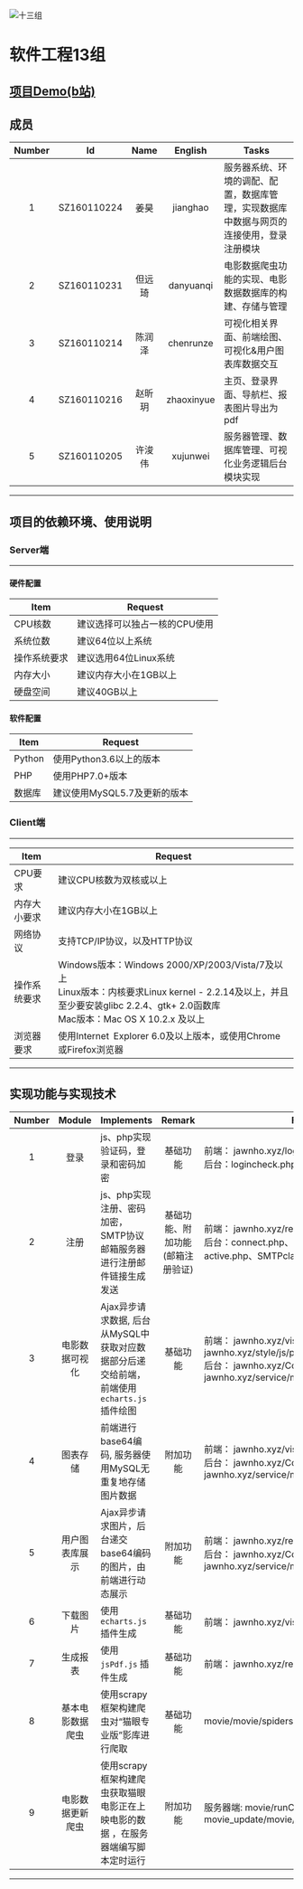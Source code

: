![十三组](https://timgsa.baidu.com/timg?image&quality=80&size=b9999_10000&sec=1540476601004&di=1836db18b117c2fada5324c06d62d2de&imgtype=0&src=http%3A%2F%2Fp8.qhimg.com%2Fdmsmty%2F350_200_%2Ft01b59f3c80d947c82d.jpg)  

# 软件工程13组

## [项目Demo(b站)](https://www.bilibili.com/video/av38423220)

## 成员

|Number| Id | Name | English | Tasks |
| :-: | :-: | :-: | :-: | - |
| 1 | SZ160110224 | 姜昊 | jianghao | 服务器系统、环境的调配、配置，数据库管理，实现数据库中数据与网页的连接使用，登录注册模块 |
| 2 | SZ160110231 | 但远琦 | danyuanqi | 电影数据爬虫功能的实现、电影数据数据库的构建、存储与管理|
| 3 | SZ160110214 | 陈润泽 | chenrunze | 可视化相关界面、前端绘图、可视化&用户图表库数据交互 |
| 4 | SZ160110216 | 赵昕玥 | zhaoxinyue | 主页、登录界面、导航栏、报表图片导出为pdf |
| 5 | SZ160110205 | 许浚伟 | xujunwei | 服务器管理、数据库管理、可视化业务逻辑后台模块实现 |
- - -

## 项目的依赖环境、使用说明
### Server端
- - -
#### 硬件配置
|Item| Request |
| - | - |
| CPU核数 | 建议选择可以独占一核的CPU使用 |
| 系统位数 | 建议64位以上系统 |
| 操作系统要求 | 建议选用64位Linux系统 |
| 内存大小 | 建议内存大小在1GB以上 |
| 硬盘空间 | 建议40GB以上 |

#### 软件配置
|Item| Request |
| - | - |
| Python | 使用Python3.6以上的版本 |
| PHP | 使用PHP7.0+版本 |
| 数据库 | 建议使用MySQL5.7及更新的版本 |


### Client端
- - -
|Item| Request |
| - | - |
| CPU要求 | 建议CPU核数为双核或以上 |
| 内存大小要求 | 建议内存大小在1GB以上 |
| 网络协议 | 支持TCP/IP协议，以及HTTP协议 |
| 操作系统要求 | Windows版本：Windows 2000/XP/2003/Vista/7及以上 </br> Linux版本：内核要求Linux kernel - 2.2.14及以上，并且至少要安装glibc 2.2.4、gtk+ 2.0函数库 </br> Mac版本：Mac OS X 10.2.x 及以上
| 浏览器要求 | 使用Internet Explorer 6.0及以上版本，或使用Chrome或Firefox浏览器 |
- - -

## 实现功能与实现技术

|Number| Module | Implements | Remark | Files
| :-: | :-: | - | :-: | - |
| 1 | 登录 | js、php实现验证码，登录和密码加密 | 基础功能 | 前端： jawnho.xyz/log.html  </br>后台：logincheck.php、picture.php | 
| 2 | 注册 | js、php实现注册、密码加密，SMTP协议邮箱服务器进行注册邮件链接生成发送 | 基础功能、附加功能(邮箱注册验证) | 前端： jawnho.xyz/register.html  </br>后台：connect.php、register.php、active.php、SMTPclass.php |
| 3 | 电影数据可视化 | Ajax异步请求数据, 后台从MySQL中获取对应数据部分后递交给前端，前端使用`echarts.js` 插件绘图 | 基础功能 | 前端： jawnho.xyz/vis*.html, jawnho.xyz/style/js/paint_charts.js </br>后台： jawnho.xyz/ControllerPost.php, jawnho.xyz/service/model.php |
| 4 | 图表存储 | 前端进行base64编码, 服务器使用MySQL无重复地存储图片数据 | 附加功能 | 前端： jawnho.xyz/vis*.html </br>后台： jawnho.xyz/ControllerPost.php, jawnho.xyz/service/model.php: imageStore |
| 5 | 用户图表库展示 | Ajax异步请求图片，后台递交base64编码的图片，由前端进行动态展示 | 附加功能 | 前端： jawnho.xyz/report.html </br>后台： jawnho.xyz/ControllerGet.php, jawnho.xyz/service/model.php: imageLoad |
| 6 | 下载图片 | 使用 `echarts.js` 插件生成 | 基础功能 | 前端： jawnho.xyz/vis*.html |
| 7 | 生成报表 | 使用 `jsPdf.js` 插件生成 | 基础功能 | 前端： jawnho.xyz/report.html |
| 8 | 基本电影数据爬虫 | 使用scrapy框架构建爬虫对“猫眼专业版”影库进行爬取| 基础功能 | movie/movie/spiders/movie_spider.py |
| 9 | 电影数据更新爬虫 | 使用scrapy框架构建爬虫获取猫眼电影正在上映电影的数据 ，在服务器端编写脚本定时运行| 附加功能 | 服务器端: movie/runCrawl.sh 爬虫: movie_update/movie/spiders/movie_spider.py|
- - -
